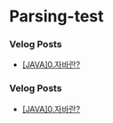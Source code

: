 # Parsing-test


### Velog Posts

- [[JAVA]0.자바란?](https://velog.io/@jocker/%5BJAVA%5D0.%EC%9E%90%EB%B0%94%EB%9E%80%3F)


### Velog Posts

- [[JAVA]0.자바란?](https://velog.io/@jocker/%5BJAVA%5D0.%EC%9E%90%EB%B0%94%EB%9E%80%3F)
